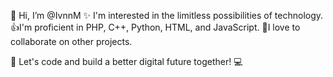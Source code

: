 👋 Hi, I’m @IvnnM
✨ I'm interested in the limitless possibilities of technology.
👍I'm proficient in PHP, C++, Python, HTML, and JavaScript.
💛I love to collaborate on other projects.

🚀 Let's code and build a better digital future together! 💻

<!---
IvnnM/IvnnM is a ✨ special ✨ repository because its `README.md` (this file) appears on your GitHub profile.
You can click the Preview link to take a look at your changes.
--->
